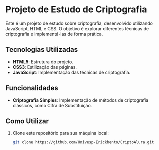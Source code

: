 # Projeto de Estudo de Criptografia

Este é um projeto de estudo sobre criptografia, desenvolvido utilizando JavaScript, HTML e CSS. O objetivo é explorar diferentes técnicas de criptografia e implementá-las de forma prática.

## Tecnologias Utilizadas

- **HTML5**: Estrutura do projeto.
- **CSS3**: Estilização das páginas.
- **JavaScript**: Implementação das técnicas de criptografia.

## Funcionalidades

- **Criptografia Simples**: Implementação de métodos de criptografia clássicos, como  Cifra de Substituição.

## Como Utilizar

1. Clone este repositório para sua máquina local:
   ```bash
   git clone https://github.com/Univesp-Erickbento/CriptoAlura.git
